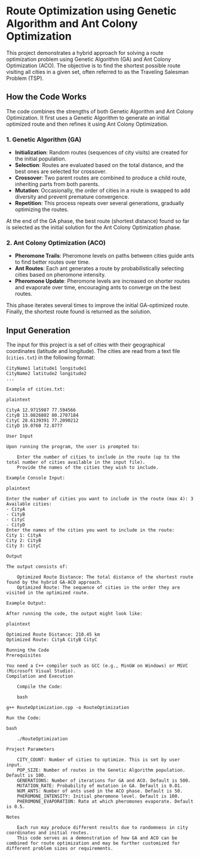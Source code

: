 # **Route Optimization using Genetic Algorithm and Ant Colony Optimization**

This project demonstrates a hybrid approach for solving a route optimization problem using Genetic Algorithm (GA) and Ant Colony Optimization (ACO). The objective is to find the shortest possible route visiting all cities in a given set, often referred to as the Traveling Salesman Problem (TSP).

## **How the Code Works**

The code combines the strengths of both Genetic Algorithm and Ant Colony Optimization. It first uses a Genetic Algorithm to generate an initial optimized route and then refines it using Ant Colony Optimization.

### **1. Genetic Algorithm (GA)**

- **Initialization**: Random routes (sequences of city visits) are created for the initial population.
- **Selection**: Routes are evaluated based on the total distance, and the best ones are selected for crossover.
- **Crossover**: Two parent routes are combined to produce a child route, inheriting parts from both parents.
- **Mutation**: Occasionally, the order of cities in a route is swapped to add diversity and prevent premature convergence.
- **Repetition**: This process repeats over several generations, gradually optimizing the routes.

At the end of the GA phase, the best route (shortest distance) found so far is selected as the initial solution for the Ant Colony Optimization phase.

### **2. Ant Colony Optimization (ACO)**

- **Pheromone Trails**: Pheromone levels on paths between cities guide ants to find better routes over time.
- **Ant Routes**: Each ant generates a route by probabilistically selecting cities based on pheromone intensity.
- **Pheromone Update**: Pheromone levels are increased on shorter routes and evaporate over time, encouraging ants to converge on the best routes.

This phase iterates several times to improve the initial GA-optimized route. Finally, the shortest route found is returned as the solution.

## **Input Generation**

The input for this project is a set of cities with their geographical coordinates (latitude and longitude). The cities are read from a text file (`cities.txt`) in the following format:

```plaintext
CityName1 latitude1 longitude1
CityName2 latitude2 longitude2
...

Example of cities.txt:

plaintext

CityA 12.9715987 77.594566
CityB 13.0826802 80.2707184
CityC 28.6139391 77.2090212
CityD 19.0760 72.8777

User Input

Upon running the program, the user is prompted to:

    Enter the number of cities to include in the route (up to the total number of cities available in the input file).
    Provide the names of the cities they wish to include.

Example Console Input:

plaintext

Enter the number of cities you want to include in the route (max 4): 3
Available cities:
- CityA
- CityB
- CityC
- CityD
Enter the names of the cities you want to include in the route:
City 1: CityA
City 2: CityB
City 3: CityC

Output

The output consists of:

    Optimized Route Distance: The total distance of the shortest route found by the hybrid GA-ACO approach.
    Optimized Route: The sequence of cities in the order they are visited in the optimized route.

Example Output:

After running the code, the output might look like:

plaintext

Optimized Route Distance: 210.45 km
Optimized Route: CityA CityB CityC

Running the Code
Prerequisites

You need a C++ compiler such as GCC (e.g., MinGW on Windows) or MSVC (Microsoft Visual Studio).
Compilation and Execution

    Compile the Code:

    bash

g++ RouteOptimization.cpp -o RouteOptimization

Run the Code:

bash

    ./RouteOptimization

Project Parameters

    CITY_COUNT: Number of cities to optimize. This is set by user input.
    POP_SIZE: Number of routes in the Genetic Algorithm population. Default is 100.
    GENERATIONS: Number of iterations for GA and ACO. Default is 500.
    MUTATION_RATE: Probability of mutation in GA. Default is 0.01.
    NUM_ANTS: Number of ants used in the ACO phase. Default is 50.
    PHEROMONE_INTENSITY: Initial pheromone level. Default is 100.
    PHEROMONE_EVAPORATION: Rate at which pheromones evaporate. Default is 0.5.

Notes

    Each run may produce different results due to randomness in city coordinates and initial routes.
    This code serves as a demonstration of how GA and ACO can be combined for route optimization and may be further customized for different problem sizes or requirements.